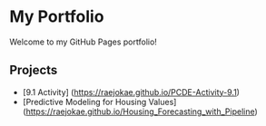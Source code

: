 # My Portfolio

Welcome to my GitHub Pages portfolio!  

## Projects
- [9.1 Activity] (https://raejokae.github.io/PCDE-Activity-9.1)
- [Predictive Modeling for Housing Values] (https://raejokae.github.io/Housing_Forecasting_with_Pipeline)

